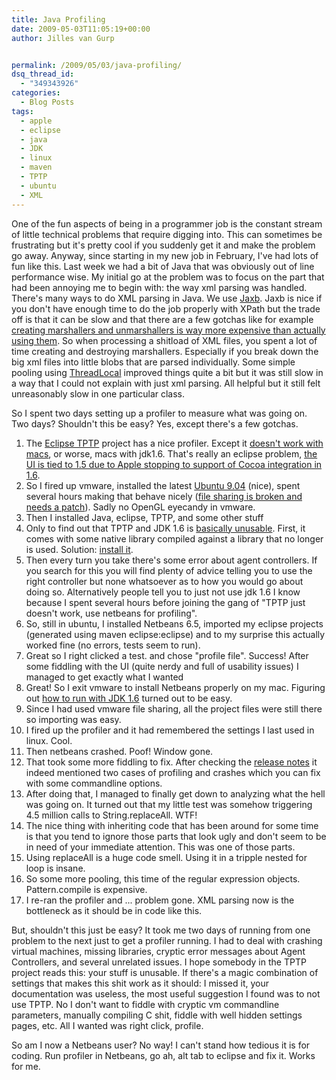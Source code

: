 ```yaml
---
title: Java Profiling
date: 2009-05-03T11:05:19+00:00
author: Jilles van Gurp


permalink: /2009/05/03/java-profiling/
dsq_thread_id:
  - "349343926"
categories:
  - Blog Posts
tags:
  - apple
  - eclipse
  - java
  - JDK
  - linux
  - maven
  - TPTP
  - ubuntu
  - XML
---
```

One of the fun aspects of being in a programmer job is the constant stream of little technical problems that require digging into. This can sometimes be frustrating but it's pretty cool if you suddenly get it and make the problem go away. Anyway, since starting in my new job in February, I've had lots of fun like this. Last week we had a bit of Java that was obviously out of line performance wise. My initial go at the problem was to focus on the part that had been annoying me to begin with: the way xml parsing was handled. There's many ways to do XML parsing in Java. We use [Jaxb](https://jaxb.dev.java.net/). Jaxb is nice if you don't have enough time to do the job properly with XPath but the trade off is that it can be slow and that there are a few gotchas like for example [creating marshallers and unmarshallers is way more expensive than actually using them](https://wsit.dev.java.net/servlets/ReadMsg?list=dev&msgNo=66). So when processing a shitload of XML files, you spent a lot of time creating and destroying marshallers. Especially if you break down the big xml files into little blobs that are parsed individually. Some simple pooling using [ThreadLocal](http://java.sun.com/javase/6/docs/api/java/lang/ThreadLocal.html) improved things quite a bit but it was still slow in a way that I could not explain with just xml parsing.  All helpful but it still felt unreasonably slow in one particular class.

So I spent two days setting up a profiler to measure what was going on. Two days? Shouldn't this be easy? Yes, except there's a few gotchas.

1. The [Eclipse TPTP](http://www.eclipse.org/tptp/) project has a nice profiler. Except it [doesn't work with macs](http://dev.eclipse.org/newslists/news.eclipse.tptp/msg07162.html), or worse, macs with jdk1.6. That's really an eclipse problem, [the UI is tied to 1.5 due to Apple stopping to support of Cocoa integration in 1.6](http://blog.kischuk.com/2008/05/08/running-eclipse-on-macbooks-with-java-6/).
1. So I fired up vmware, installed the latest [Ubuntu 9.04](http://arstechnica.com/open-source/news/2009/04/ubuntu-904-release-candidate-arrives.ars) (nice), spent several hours making that behave nicely ([file sharing is broken and needs a patch](http://laptopbisnis.blogspot.com/2009/04/ubuntu-904-beta-in-vmware-fusion.html)). Sadly no OpenGL eyecandy in vmware.
1. Then I installed Java, eclipse, TPTP, and some other stuff
1. Only to find out that TPTP and JDK 1.6 is [basically unusable](http://www.nabble.com/Utterly-fail-to-set-up-a-TPTP-URL-Test-td21357057.html). First, it comes with some native library compiled against a library that no longer is used. Solution: [install it](http://jordilin.wordpress.com/2009/01/01/eclipse-ganymede-tptp-and-ubuntu-810-intrepid-ibex/).
1. Then every turn you take there's some error about agent controllers. If you search for this you will find plenty of advice telling you to use the right controller but none whatsoever as to how you would go about doing so. Alternatively people tell you to just not use jdk 1.6 I know because I spent several hours before joining the gang of "TPTP just doesn't work, use netbeans for profiling".
1. So, still in ubuntu, I installed Netbeans 6.5, imported my eclipse projects (generated using maven eclipse:eclipse) and to my surprise this actually worked fine (no errors, tests seem to run).
1. Great so I right clicked a test. and chose "profile file". Success! After some fiddling with the UI (quite nerdy and full of usability issues) I managed to get exactly what I wanted
1. Great! So I exit vmware to install Netbeans properly on my mac. Figuring out [how to run with JDK 1.6](http://devblog.point2.com/2009/02/17/defaulting-to-jdk-16-in-netbeans-65-on-osx/) turned out to be easy.
1. Since I had used vmware file sharing, all the project files were still there so importing was easy.
1. I fired up the profiler and it had remembered the settings I last used in linux. Cool.
1. Then netbeans crashed. Poof! Window gone.
1. That took some more fiddling to fix. After checking the [release notes](http://www.netbeans.org/community/releases/65/relnotes.html#known_issues-core) it indeed mentioned two cases of profiling and crashes which you can fix with some commandline options.
1. After doing that, I managed to finally get down to analyzing what the hell was going on. It turned out that my little test was somehow triggering 4.5 million calls to String.replaceAll. WTF!
1. The nice thing with inheriting code that has been around for some time is that you tend to ignore those parts that look ugly and don't seem to be in need of your immediate attention. This was one of those parts.
1. Using replaceAll is a huge code smell. Using it in a tripple nested for loop is insane.
1. So some more pooling, this time of the regular expression objects. Pattern.compile is expensive.
1. I re-ran the profiler and ... problem gone. XML parsing now is the bottleneck as it should be in code like this.

But, shouldn't this just be easy? It took me two days of running from one problem to the next just to get a profiler running. I had to deal with crashing virtual machines, missing libraries, cryptic error messages about Agent Controllers, and several unrelated issues. I hope somebody in the TPTP project reads this: your stuff is unusable. If there's a magic combination of settings that makes this shit work as it should: I missed it, your documentation was useless, the most useful suggestion I found was to not use TPTP. No I don't want to fiddle with cryptic vm commandline parameters, manually compiling C shit, fiddle with well hidden settings pages, etc. All I wanted was right click, profile.

So am I now a Netbeans user? No way! I can't stand how tedious it is for coding. Run profiler in Netbeans, go ah, alt tab to eclipse and fix it. Works for me.

